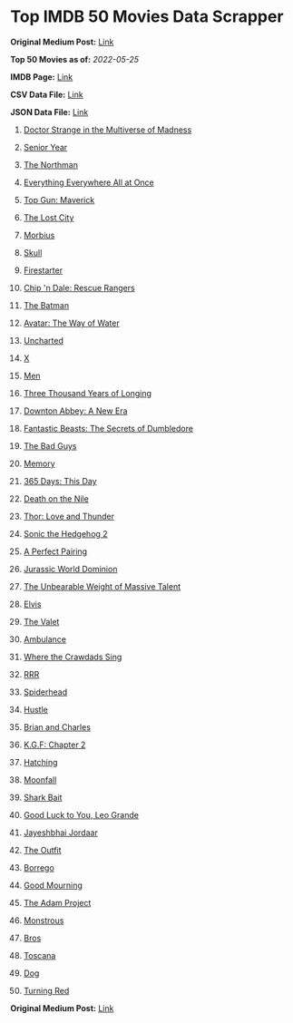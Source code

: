# Top IMDB 50 Movies Data Scrapper

**Original Medium Post:** [Link](https://medium.com/@nishantsahoo/which-movie-should-i-watch-5c83a3c0f5b1) 

**Top 50 Movies as of:** _2022-05-25_

**IMDB Page:** [Link](http://www.imdb.com/search/title?release_date=2022,2022&title_type=feature)

**CSV Data File:** [Link](/Data/data.csv)

**JSON Data File:** [Link](/Data/data.json)

1. [Doctor Strange in the Multiverse of Madness](https://www.imdb.com/title/tt9419884/?ref_=adv_li_tt)

2. [Senior Year](https://www.imdb.com/title/tt5315212/?ref_=adv_li_tt)

3. [The Northman](https://www.imdb.com/title/tt11138512/?ref_=adv_li_tt)

4. [Everything Everywhere All at Once](https://www.imdb.com/title/tt6710474/?ref_=adv_li_tt)

5. [Top Gun: Maverick](https://www.imdb.com/title/tt1745960/?ref_=adv_li_tt)

6. [The Lost City](https://www.imdb.com/title/tt13320622/?ref_=adv_li_tt)

7. [Morbius](https://www.imdb.com/title/tt5108870/?ref_=adv_li_tt)

8. [Skull](https://www.imdb.com/title/tt11866324/?ref_=adv_li_tt)

9. [Firestarter](https://www.imdb.com/title/tt1798632/?ref_=adv_li_tt)

10. [Chip 'n Dale: Rescue Rangers](https://www.imdb.com/title/tt3513500/?ref_=adv_li_tt)

11. [The Batman](https://www.imdb.com/title/tt1877830/?ref_=adv_li_tt)

12. [Avatar: The Way of Water](https://www.imdb.com/title/tt1630029/?ref_=adv_li_tt)

13. [Uncharted](https://www.imdb.com/title/tt1464335/?ref_=adv_li_tt)

14. [X](https://www.imdb.com/title/tt13560574/?ref_=adv_li_tt)

15. [Men](https://www.imdb.com/title/tt13841850/?ref_=adv_li_tt)

16. [Three Thousand Years of Longing](https://www.imdb.com/title/tt9198364/?ref_=adv_li_tt)

17. [Downton Abbey: A New Era](https://www.imdb.com/title/tt11703710/?ref_=adv_li_tt)

18. [Fantastic Beasts: The Secrets of Dumbledore](https://www.imdb.com/title/tt4123432/?ref_=adv_li_tt)

19. [The Bad Guys](https://www.imdb.com/title/tt8115900/?ref_=adv_li_tt)

20. [Memory](https://www.imdb.com/title/tt11827628/?ref_=adv_li_tt)

21. [365 Days: This Day](https://www.imdb.com/title/tt12996154/?ref_=adv_li_tt)

22. [Death on the Nile](https://www.imdb.com/title/tt7657566/?ref_=adv_li_tt)

23. [Thor: Love and Thunder](https://www.imdb.com/title/tt10648342/?ref_=adv_li_tt)

24. [Sonic the Hedgehog 2](https://www.imdb.com/title/tt12412888/?ref_=adv_li_tt)

25. [A Perfect Pairing](https://www.imdb.com/title/tt15215512/?ref_=adv_li_tt)

26. [Jurassic World Dominion](https://www.imdb.com/title/tt8041270/?ref_=adv_li_tt)

27. [The Unbearable Weight of Massive Talent](https://www.imdb.com/title/tt11291274/?ref_=adv_li_tt)

28. [Elvis](https://www.imdb.com/title/tt3704428/?ref_=adv_li_tt)

29. [The Valet](https://www.imdb.com/title/tt4081630/?ref_=adv_li_tt)

30. [Ambulance](https://www.imdb.com/title/tt4998632/?ref_=adv_li_tt)

31. [Where the Crawdads Sing](https://www.imdb.com/title/tt9411972/?ref_=adv_li_tt)

32. [RRR](https://www.imdb.com/title/tt8178634/?ref_=adv_li_tt)

33. [Spiderhead](https://www.imdb.com/title/tt9783600/?ref_=adv_li_tt)

34. [Hustle](https://www.imdb.com/title/tt8009428/?ref_=adv_li_tt)

35. [Brian and Charles](https://www.imdb.com/title/tt13270424/?ref_=adv_li_tt)

36. [K.G.F: Chapter 2](https://www.imdb.com/title/tt10698680/?ref_=adv_li_tt)

37. [Hatching](https://www.imdb.com/title/tt12519030/?ref_=adv_li_tt)

38. [Moonfall](https://www.imdb.com/title/tt5834426/?ref_=adv_li_tt)

39. [Shark Bait](https://www.imdb.com/title/tt12550376/?ref_=adv_li_tt)

40. [Good Luck to You, Leo Grande](https://www.imdb.com/title/tt13352968/?ref_=adv_li_tt)

41. [Jayeshbhai Jordaar](https://www.imdb.com/title/tt10393870/?ref_=adv_li_tt)

42. [The Outfit](https://www.imdb.com/title/tt14114802/?ref_=adv_li_tt)

43. [Borrego](https://www.imdb.com/title/tt12676006/?ref_=adv_li_tt)

44. [Good Mourning](https://www.imdb.com/title/tt15331186/?ref_=adv_li_tt)

45. [The Adam Project](https://www.imdb.com/title/tt2463208/?ref_=adv_li_tt)

46. [Monstrous](https://www.imdb.com/title/tt4624366/?ref_=adv_li_tt)

47. [Bros](https://www.imdb.com/title/tt9731598/?ref_=adv_li_tt)

48. [Toscana](https://www.imdb.com/title/tt13276352/?ref_=adv_li_tt)

49. [Dog](https://www.imdb.com/title/tt11252248/?ref_=adv_li_tt)

50. [Turning Red](https://www.imdb.com/title/tt8097030/?ref_=adv_li_tt)

**Original Medium Post:** [Link](https://medium.com/@nishantsahoo/which-movie-should-i-watch-5c83a3c0f5b1) 
